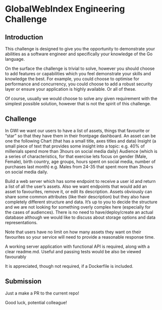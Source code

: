 # GlobalWebIndex Engineering Challenge

## Introduction

This challenge is designed to give you the opportunity to demonstrate your abilities as a software engineer and specifically your knowledge of the Go language.

On the surface the challenge is trivial to solve, however you should choose to add features or capabilities which you feel demonstrate your skills and knowledge the best. For example, you could choose to optimise for performance and concurrency, you could choose to add a robust security layer or ensure your application is highly available. Or all of these.

Of course, usually we would choose to solve any given requirement with the simplest possible solution, however that is not the spirit of this challenge.

## Challenge

In GWI we want our users to have a list of assets, things that favourite or “star” so that they have them in their frontpage dashboard.  An asset can be one the following
Chart (that has a small title, axes titles and data)
Insight (a small piece of text that provides some insight into a topic: e.g. 40% of millenials spend more than 3hours on social media daily)
Audience (which is a series of characteristics, for that exercise lets focus on gender (Male, Female), birth country, age groups, hours spent on social media, number of purchases last month)
e.g. Males from 24-35 that spent more than 3hours on social media daily.

Build a web server which has some endpoint to receive a user id and return a list of all the user’s assets. Also we want endpoints that would add an asset to favourites, remove it, or edit its description. Assets obviously can share some common attributes (like their description) but they also have completely different structure and data. It’s up to you to decide the structure and we are not looking for something overly complex here (especially for the cases of audiences). There is no need to have/deploy/create an actual database although we would like to discuss about storage options and data representations.

Note that users have no limit on how many assets they want on their favourites so your service will need to provide a reasonable response time.

A working server application with functional API is required, along with a clear readme.md. Useful and passing tests would be also be viewed favourably 

It is appreciated, though not required, if a Dockerfile is included.

## Submission

Just a make a PR to the current repo!

Good luck, potential colleague! 
